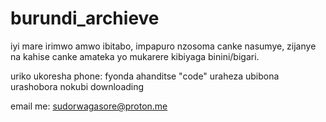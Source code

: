 # burundi_archieve

iyi mare irimwo amwo ibitabo, impapuro nzosoma canke nasumye,
zijanye na kahise canke amateka yo mukarere kibiyaga binini/bigari.

uriko ukoresha phone: fyonda ahanditse "code" uraheza ubibona urashobora nokubi downloading 

email me: sudorwagasore@proton.me
